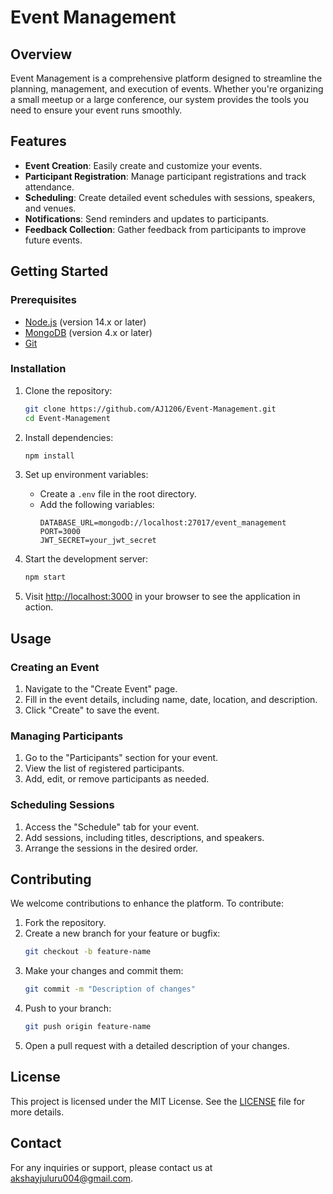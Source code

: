 # Event Management

## Overview

Event Management is a comprehensive platform designed to streamline the planning, management, and execution of events. Whether you're organizing a small meetup or a large conference, our system provides the tools you need to ensure your event runs smoothly.

## Features

- **Event Creation**: Easily create and customize your events.
- **Participant Registration**: Manage participant registrations and track attendance.
- **Scheduling**: Create detailed event schedules with sessions, speakers, and venues.
- **Notifications**: Send reminders and updates to participants.
- **Feedback Collection**: Gather feedback from participants to improve future events.

## Getting Started

### Prerequisites

- [Node.js](https://nodejs.org/) (version 14.x or later)
- [MongoDB](https://www.mongodb.com/) (version 4.x or later)
- [Git](https://git-scm.com/)

### Installation

1. Clone the repository:
   ```bash
   git clone https://github.com/AJ1206/Event-Management.git
   cd Event-Management
   ```

2. Install dependencies:
   ```bash
   npm install
   ```

3. Set up environment variables:
   - Create a `.env` file in the root directory.
   - Add the following variables:
     ```env
     DATABASE_URL=mongodb://localhost:27017/event_management
     PORT=3000
     JWT_SECRET=your_jwt_secret
     ```

4. Start the development server:
   ```bash
   npm start
   ```

5. Visit [http://localhost:3000](http://localhost:3000) in your browser to see the application in action.

## Usage

### Creating an Event

1. Navigate to the "Create Event" page.
2. Fill in the event details, including name, date, location, and description.
3. Click "Create" to save the event.

### Managing Participants

1. Go to the "Participants" section for your event.
2. View the list of registered participants.
3. Add, edit, or remove participants as needed.

### Scheduling Sessions

1. Access the "Schedule" tab for your event.
2. Add sessions, including titles, descriptions, and speakers.
3. Arrange the sessions in the desired order.

## Contributing

We welcome contributions to enhance the platform. To contribute:

1. Fork the repository.
2. Create a new branch for your feature or bugfix:
   ```bash
   git checkout -b feature-name
   ```
3. Make your changes and commit them:
   ```bash
   git commit -m "Description of changes"
   ```
4. Push to your branch:
   ```bash
   git push origin feature-name
   ```
5. Open a pull request with a detailed description of your changes.

## License

This project is licensed under the MIT License. See the [LICENSE](LICENSE) file for more details.

## Contact

For any inquiries or support, please contact us at [akshayjuluru004@gmail.com](mailto:akshayjuluru004@gmail.com).
